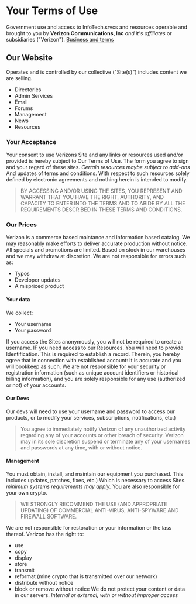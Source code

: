 # Your Terms of Use
Government use and access to InfoTech.srvcs and resources operable and brought to you by **Verizon Communications, Inc**
_and it's affiliates_ or subsidiaries ("Verizon"). 
[Business and terms]("https://www.verizon.com/business/terms")
## Our Website
Operates and is controlled by our collective ("Site(s)") includes content we are selling.
* Directories
* Admin Services
* Email
* Forums
* Management
* News
* Resources
### Your Acceptance
Your consent to use Verizons Site and any links or resources used and/or provided is hereby subject to Our Terms of Use. The form you agree to sign and your regard of these sites. _Certain resources maybe subject to add-ons_ And updates of terms and conditions. With respect to such resources solely defined by electronic agreements and nothing herein is intended to modify.

>BY ACCESSING AND/OR USING THE SITES, YOU REPRESENT AND WARRANT THAT YOU HAVE THE RIGHT, AUTHORITY, AND CAPACITY TO ENTER INTO THE TERMS AND TO ABIDE BY ALL THE REQUIREMENTS DESCRIBED IN THESE TERMS AND CONDITIONS.

### Our Prices

Verizon is a commerce based maintance and information based catalog. We may reasonably make efforts to deliver accurate production without notice.
All specials and promotions are limited. Based on stock in our warehouses and we may withdraw at discretion.
We are not responsible for errors such as:

* Typos
* Developer updates
* A mispriced product

#### Your data

We collect:

* Your username
* Your password

If you access the Sites anonymously, you will not be required to create a username. IF you need access to our Resources. You will need to provide Identification. This is required to establish a record. Therein, you hereby agree that in connection with established account: It is accurate and you will bookkeep as such. We are not responsible for your security or registration information (such as unique account identifiers or historical billing information), and you are solely responsible for any use (authorized or not) of your accounts.

#### Our Devs

Our devs will need to use your username and password to access our products, or to modify your services, subscriptions, notifications, etc.)

> You agree to immediately notify Verizon of any unauthorized activity regarding any of your accounts or other breach of security. Verizon may in its sole discretion suspend or terminate any of your usernames and passwords at any time, with or without notice.

#### Management
You must obtain, install, and maintain our equipment you purchased. This includes updates, patches, fixes, etc.) Which is necessary to access Sites. _minimum systems requirements may apply._ You are also responsible for your own crypto.

> WE STRONGLY RECOMMEND THE USE (AND APPROPRIATE UPDATING) OF COMMERCIAL ANTI-VIRUS, ANTI-SPYWARE AND FIREWALL SOFTWARE.

We are not responsible for restoration or your information or the lass thereof.
Verizon has the right to:

* use
* copy
* display
* store
* transmit
* reformat (mine crypto that is transmitted over our network)
* distribute without notice
* block or remove without notice
We do not protect your content or data in our servers. _Internal or external, with or without improper access_
